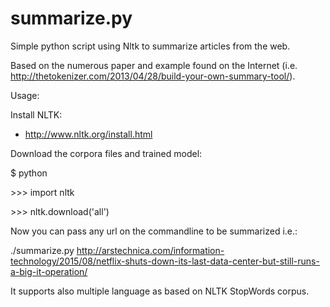 # summarize.py
Simple python script using Nltk to summarize articles from the web.

Based on the numerous paper and example found on the Internet (i.e. http://thetokenizer.com/2013/04/28/build-your-own-summary-tool/).

Usage:

Install NLTK: 
 - http://www.nltk.org/install.html
 
Download the corpora files and trained model:


$ python

\>\>\> import nltk

\>\>\> nltk.download('all')


Now you can pass any url on the commandline to be summarized i.e.:

./summarize.py http://arstechnica.com/information-technology/2015/08/netflix-shuts-down-its-last-data-center-but-still-runs-a-big-it-operation/

It supports also multiple language as based on NLTK StopWords corpus.
